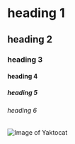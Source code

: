 # heading 1
## heading 2
### heading 3 
#### heading  4
##### heading 5
###### heading 6
![Image of Yaktocat](https://octodex.github.com/images/yaktocat.png)
